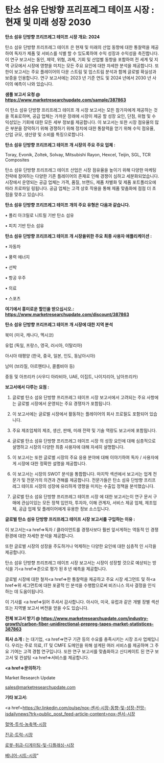# 탄소 섬유 단방향 프리프레그 테이프 시장 : 현재 및 미래 성장 2030

<strong>탄소 섬유 단방향 프리프레그 테이프 시장 개요: 2024</strong>

탄소 섬유 단방향 프리프레그 테이프 은 현재 및 미래의 산업 동향에 대한 통찰력을 제공하여 독자가 제품 및 서비스를 식별 할 수 있도록하여 수익 성장과 수익성을 촉진합니다. 이 연구 보고서는 동인, 제약, 위협, 과제, 기회 및 산업별 동향을 포함하여 전 세계 및 지역 규모에서 시장에 영향을 미치는 모든 주요 요인에 대한 자세한 분석을 제공합니다. 또한이 보고서는 주요 플레이어의 다운 스트림 및 업스트림 분석과 함께 글로벌 확실성과 보증을 인용합니다. 연구 보고서에는 2023 년 기준 연도 및 2024 년에서 2030 년 사이의 예측이 나와 있습니다.



<strong>샘플 보고서 요청 @ <a href=https://www.marketresearchupdate.com/sample/387863>https://www.marketresearchupdate.com/sample/387863</a></strong>

이 탄소 섬유 단방향 프리프레그 테이프 개 시장 보고서는 모든 참가자에게 제공하는 것을 목표로하며, 공급 업체는 가까운 장래에 시장이 제공 할 성장 요인, 단점, 위협 및 수익성있는 기회에 대한 모든 세부 정보를 제공합니다. 이 보고서는 또한 시장 점유율의 많은 부분을 장악하기 위해 경쟁하기 위해 정치에 대한 통찰력을 얻기 위해 수익 점유율, 산업 규모, 생산량 및 소비를 특징으로합니다.



<strong>탄소 섬유 단방향 프리프레그 테이프 개 시장의 주요 주요 업체 :</strong>

Toray, Evonik, Zoltek, Solvay, Mitsubishi Rayon, Hexcel, Teijin, SGL, TCR Composites

탄소 섬유 단방향 프리프레그 테이프 산업은 시장 점유율을 높이기 위해 다양한 마케팅 전략에 참여하는 다양한 기존 플레이어의 존재로 인해 경쟁이 심하고 세분화되었습니다. 시장에서 운영되는 공급 업체는 가격, 품질, 브랜드, 제품 차별화 및 제품 포트폴리오에 따라 프로파일 링됩니다. 공급 업체는 고객 상호 작용을 통해 제품 맞춤화에 점점 더 초점을 맞추고 있습니다.



<strong>탄소 섬유 단방향 프리프레그 테이프 개의 주요 유형은 다음과 같습니다.</strong>

• 폴리 아크릴로 니트릴 기반 탄소 섬유

• 피치 기반 탄소 섬유



<strong>탄소 섬유 단방향 프리프레그 테이프 개 시장을위한 주요 최종 사용자 애플리케이션 :</strong>

• 자동차

• 풍력 에너지

• 선박

• 항공 우주

• 의료

• 스포츠



<strong>여기에서 흥미로운 할인을 받으십시오.: <a href=https://www.marketresearchupdate.com/discount/387863>https://www.marketresearchupdate.com/discount/387863</a></strong>



<strong>탄소 섬유 단방향 프리프레그 테이프 개 시장에 대한 지역 분석</strong>

북미 (미국, 캐나다, 멕시코)

유럽 (독일, 프랑스, 영국, 러시아, 이탈리아)

아시아 태평양 (한국, 중국, 일본, 인도, 동남아시아)

남미 (브라질, 아르헨티나, 콜롬비아 등)

중동 및 아프리카 (사우디 아라비아, UAE, 이집트, 나이지리아, 남아프리카)



<strong>보고서에서 다루는 요점 :</strong>

1. 글로벌 탄소 섬유 단방향 프리프레그 테이프 시장 보고서에서 고려되는 주요 사항에는 글로벌 시장에서 운영되는 주요 경쟁자가 포함됩니다.

2. 이 보고서에는 글로벌 시장에서 활동하는 플레이어의 회사 프로필도 포함되어 있습니다.

3. 주요 제조업체의 제조, 생산, 판매, 미래 전략 및 기술 역량도 보고서에 포함됩니다.

4. 글로벌 탄소 섬유 단방향 프리프레그 테이프 시장 의 성장 요인에 대해 심층적으로 설명하고 시장의 다양한 최종 사용자에 대해 자세히 설명합니다.

5. 이 보고서는 또한 글로벌 시장의 주요 응용 분야에 대해 이야기하여 독자 / 사용자에게 시장에 대한 정확한 설명을 제공합니다.

6. 이 보고서는 시장의 SWOT 분석을 통합합니다. 마지막 섹션에서 보고서는 업계 전문가 및 전문가의 의견과 견해를 제공합니다. 전문가들은 탄소 섬유 단방향 프리프레그 테이프 시장의 성장에 유리하게 영향을 미치는 수출입 정책을 분석했습니다.

7. 글로벌 탄소 섬유 단방향 프리프레그 테이프 시장 에 대한 보고서는이 연구 문서 구매에 관심이있는 모든 정책 입안자, 투자자, 이해 관계자, 서비스 제공 업체, 제조업체, 공급 업체 및 플레이어에게 유용한 정보 소스입니다.



<strong>글로벌 탄소 섬유 단방향 프리프레그 테이프 시장 보고서를 구입하는 이유 :</strong>

이 보고서는<a href=>독자 / 클</a>라이언트를 경쟁사보다 훨씬 앞서게하는 역동적 인 경쟁 환경에 대한 자세한 분석을 제공합니다.

또한 글로벌 시장의 성장을 주도하거나 억제하는 다양한 요인에 대한 심층적 인 시각을 제공합니다.

탄소 섬유 단방향 프리프레그 테이프 시장 보고서는 시장이 성장할 것으로 예상되는 방식을 기<a href=>준으로</a> 평가 된 8 년 예측을 제공합니다.

글로벌 시장에 대한 철저<a href=>한 통찰력</a>을 제공하고 주요 시장 세그먼트 및 하<a href=>위 세그</a>먼트에 대한 포괄적 인 분석을 수행함으로써 비즈니스 의사 결정을 인식하는 데 도움이됩니다.

이 기사를 <a href=>읽어 주</a>셔서 감사합니다. 아시아, 미국, 유럽과 같은 개별 장별 섹션 또는 지역별 보고서 버전을 얻을 수도 있습니다.



<strong>전체 보고서 받기 @ <a href=https://www.marketresearchupdate.com/industry-growth/carbon-fiber-unidirectional-prepreg-tapes-market-statistices-387863>https://www.marketresearchupdate.com/industry-growth/carbon-fiber-unidirectional-prepreg-tapes-market-statistices-387863</a></strong>



<strong>회사 소개 :</strong>
는 대기업, <a href=>연구 기</a>관 등의 수요를 충족시키는 시장 조사 업체입니다. 우리는 주로 의료, IT 및 CMFE 도메인을 위해 설계된 여러 서비스를 제공하며 그 주요 기여는 고객 경험 연구입니다. 또한 연구 보고서를 맞춤화하고 신디케이트 된 연구 보고서 및 컨설팅 <a href=>서비</a>스를 제공합니다.



<strong><a href=>문의하기:</a></strong>

Market Research Update

sales@marketresearchupdate.com



<strong>기타 보고서:</strong>

<a href=https://kr.linkedin.com/pulse/nox-센서-시장-동향-및-성장-전망-isdailynews?trk=public_post_feed-article-content>nox-센서-시장</a>

<a href=https://www.linkedin.com/pulse/혈액-투석-농축액-시장-진입-전략-및-위험-평가2029년-consumer-connection-chronicles-24-/>혈액-투석-농축액-시장</a>

<a href=https://www.linkedin.com/pulse/진공-트럭-시장-현재-및-미래-성장-2029-consumer-connection-compendium-ana-tnagf/>진공-트럭-시장</a>

<a href=https://www.linkedin.com/pulse/로봇-취급-디게이팅-및-디플래싱-시장-경쟁-분석-성장-잠재력-2029-qkeuf/>로봇-취급-디게이팅-및-디플래싱-시장</a>

<a href=https://www.linkedin.com/pulse/베니어-시트-시장-경쟁-분석-및-성장-잠재력-2030-survey-savvy-insights-360-analysis-6dytf/>베니어-시트-시장</a>"

